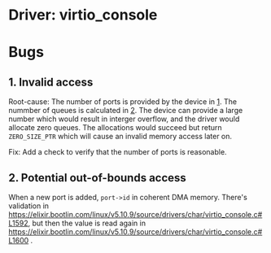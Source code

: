 # Driver: virtio_console

# Bugs

## 1. Invalid access

Root-cause:
The number of ports is provided by the device in [1].
The nummber of queues is calculated in [2]. The device can provide a large number which would result in interger overflow, and the driver would allocate zero queues.
The allocations would succeed but return `ZERO_SIZE_PTR` which will cause an invalid memory access later on.

Fix:
Add a check to verify that the number of ports is reasonable.

## 2. Potential out-of-bounds access
When a new port is added, `port->id` in coherent DMA memory.
There's validation in https://elixir.bootlin.com/linux/v5.10.9/source/drivers/char/virtio_console.c#L1592, but then the value is read again in https://elixir.bootlin.com/linux/v5.10.9/source/drivers/char/virtio_console.c#L1600 .

[1]: https://elixir.bootlin.com/linux/v5.10.9/source/drivers/char/virtio_console.c#L2041
[2]: https://elixir.bootlin.com/linux/v5.10.9/source/drivers/char/virtio_console.c#L1852
